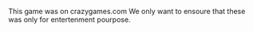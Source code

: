 This game was on crazygames.com 
We only want to ensoure that these was only for entertenment pourpose.
